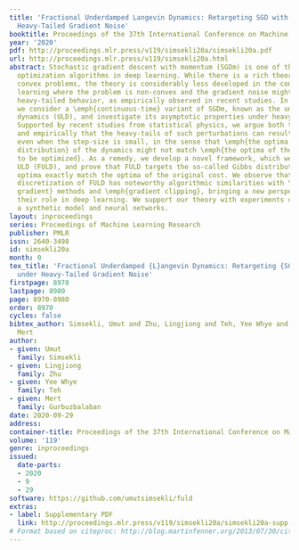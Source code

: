 ```yaml
---
title: 'Fractional Underdamped Langevin Dynamics: Retargeting SGD with Momentum under
  Heavy-Tailed Gradient Noise'
booktitle: Proceedings of the 37th International Conference on Machine Learning
year: '2020'
pdf: http://proceedings.mlr.press/v119/simsekli20a/simsekli20a.pdf
url: http://proceedings.mlr.press/v119/simsekli20a.html
abstract: Stochastic gradient descent with momentum (SGDm) is one of the most popular
  optimization algorithms in deep learning. While there is a rich theory of SGDm for
  convex problems, the theory is considerably less developed in the context of deep
  learning where the problem is non-convex and the gradient noise might exhibit a
  heavy-tailed behavior, as empirically observed in recent studies. In this study,
  we consider a \emph{continuous-time} variant of SGDm, known as the underdamped Langevin
  dynamics (ULD), and investigate its asymptotic properties under heavy-tailed perturbations.
  Supported by recent studies from statistical physics, we argue both theoretically
  and empirically that the heavy-tails of such perturbations can result in a bias
  even when the step-size is small, in the sense that \emph{the optima of stationary
  distribution} of the dynamics might not match \emph{the optima of the cost function
  to be optimized}. As a remedy, we develop a novel framework, which we coin as \emph{fractional}
  ULD (FULD), and prove that FULD targets the so-called Gibbs distribution, whose
  optima exactly match the optima of the original cost. We observe that the Euler
  discretization of FULD has noteworthy algorithmic similarities with \emph{natural
  gradient} methods and \emph{gradient clipping}, bringing a new perspective on understanding
  their role in deep learning. We support our theory with experiments conducted on
  a synthetic model and neural networks.
layout: inproceedings
series: Proceedings of Machine Learning Research
publisher: PMLR
issn: 2640-3498
id: simsekli20a
month: 0
tex_title: 'Fractional Underdamped {L}angevin Dynamics: Retargeting {SGD} with Momentum
  under Heavy-Tailed Gradient Noise'
firstpage: 8970
lastpage: 8980
page: 8970-8980
order: 8970
cycles: false
bibtex_author: Simsekli, Umut and Zhu, Lingjiong and Teh, Yee Whye and Gurbuzbalaban,
  Mert
author:
- given: Umut
  family: Simsekli
- given: Lingjiong
  family: Zhu
- given: Yee Whye
  family: Teh
- given: Mert
  family: Gurbuzbalaban
date: 2020-09-29
address: 
container-title: Proceedings of the 37th International Conference on Machine Learning
volume: '119'
genre: inproceedings
issued:
  date-parts:
  - 2020
  - 9
  - 29
software: https://github.com/umutsimsekli/fuld
extras:
- label: Supplementary PDF
  link: http://proceedings.mlr.press/v119/simsekli20a/simsekli20a-supp.pdf
# Format based on citeproc: http://blog.martinfenner.org/2013/07/30/citeproc-yaml-for-bibliographies/
---
```

